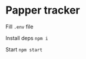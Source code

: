 # Papper tracker

Fill <code>.env</code> file 

Install deps <code>npm i</code>

Start <code>npm start</code>



